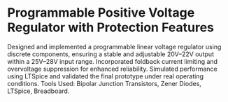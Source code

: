 # Programmable Positive Voltage Regulator with Protection Features
Designed and implemented a programmable linear voltage regulator using discrete components, ensuring a stable and adjustable 20V–22V output within a 25V–28V input range.
Incorporated foldback current limiting and overvoltage suppression for enhanced reliability. Simulated performance using LTSpice and validated the final prototype under real operating conditions.
Tools Used: Bipolar Junction Transistors, Zener Diodes, LTSpice, Breadboard.
